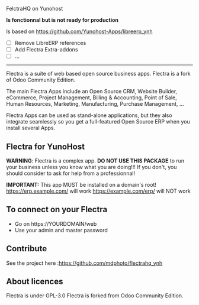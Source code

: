 FelctraHQ on Yunohost

**Is fonctionnal but is not ready for production**

Is based on https://github.com/Yunohost-Apps/libreerp_ynh

- [ ] Remove LibreERP references
- [ ] Add Flectra Extra-addons
- [ ] ...

---

Flectra is a suite of web based open source business apps. Flectra is a fork of Odoo Community Edition.

The main Flectra Apps include an Open Source CRM, Website Builder, eCommerce, Project Management, Billing &amp; Accounting, Point of Sale, Human Resources, Marketing, Manufacturing, Purchase Management, ...

Flectra Apps can be used as stand-alone applications, but they also integrate seamlessly so you get a full-featured Open Source ERP when you install several Apps.

## Flectra for YunoHost

**WARNING**: Flectra is a complex app. **DO NOT USE THIS PACKAGE** to run your business unless you know what you are doing!!! If you don't, you should consider to ask for help from a professionnal!

**IMPORTANT:** This app MUST be installed on a domain's root!
https://erp.example.com/ will work
https://example.com/erp/ will NOT work

## To connect on your Flectra

- Go on https://YOURDOMAIN/web
- Use your admin and master password

## Contribute

See the project here :https://github.com/mdphoto/flectrahq_ynh

## About licences

Flectra is under GPL-3.0
Flectra is forked from Odoo Community Edition.
